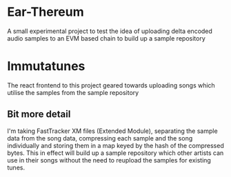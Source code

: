 <!-- @format -->

# Ear-Thereum

A small experimental project to test the idea of uploading delta encoded audio samples to an EVM based chain to build up a sample repository

# Immutatunes

The react frontend to this project geared towards uploading songs which utilise the samples from the sample repository

## Bit more detail

I'm taking FastTracker XM files (Extended Module), separating the sample data from the song data, compressing each sample and the song individually and storing them in a map keyed by the hash of the compressed bytes. This in effect will build up a sample repository which other artists can use in their songs without the need to reupload the samples for existing tunes.
